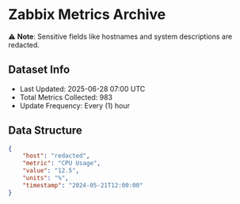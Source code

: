 # Zabbix Metrics Archive

⚠️ **Note**: Sensitive fields like hostnames and system descriptions are redacted.

## Dataset Info
- Last Updated: 2025-06-28 07:00 UTC
- Total Metrics Collected: 983
- Update Frequency: Every (1) hour

## Data Structure
```json
{
    "host": "redacted",
    "metric": "CPU Usage",
    "value": "12.5",
    "units": "%",
    "timestamp": "2024-05-21T12:00:00"
}
```
